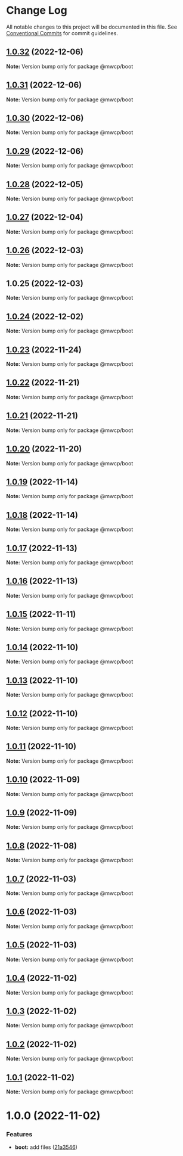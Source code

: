 # Change Log

All notable changes to this project will be documented in this file.
See [Conventional Commits](https://conventionalcommits.org) for commit guidelines.

## [1.0.32](https://github.com/waitingsong/midway-components/compare/@mwcp/boot@1.0.31...@mwcp/boot@1.0.32) (2022-12-06)

**Note:** Version bump only for package @mwcp/boot





## [1.0.31](https://github.com/waitingsong/midway-components/compare/@mwcp/boot@1.0.30...@mwcp/boot@1.0.31) (2022-12-06)

**Note:** Version bump only for package @mwcp/boot





## [1.0.30](https://github.com/waitingsong/midway-components/compare/@mwcp/boot@1.0.29...@mwcp/boot@1.0.30) (2022-12-06)

**Note:** Version bump only for package @mwcp/boot





## [1.0.29](https://github.com/waitingsong/midway-components/compare/@mwcp/boot@1.0.28...@mwcp/boot@1.0.29) (2022-12-06)

**Note:** Version bump only for package @mwcp/boot





## [1.0.28](https://github.com/waitingsong/midway-components/compare/@mwcp/boot@1.0.27...@mwcp/boot@1.0.28) (2022-12-05)

**Note:** Version bump only for package @mwcp/boot





## [1.0.27](https://github.com/waitingsong/midway-components/compare/@mwcp/boot@1.0.26...@mwcp/boot@1.0.27) (2022-12-04)

**Note:** Version bump only for package @mwcp/boot





## [1.0.26](https://github.com/waitingsong/midway-components/compare/@mwcp/boot@1.0.25...@mwcp/boot@1.0.26) (2022-12-03)

**Note:** Version bump only for package @mwcp/boot





## 1.0.25 (2022-12-03)

**Note:** Version bump only for package @mwcp/boot





## [1.0.24](https://github.com/waitingsong/midway-components/compare/@mwcp/boot@1.0.23...@mwcp/boot@1.0.24) (2022-12-02)

**Note:** Version bump only for package @mwcp/boot





## [1.0.23](https://github.com/waitingsong/midway-components/compare/@mwcp/boot@1.0.22...@mwcp/boot@1.0.23) (2022-11-24)

**Note:** Version bump only for package @mwcp/boot





## [1.0.22](https://github.com/waitingsong/midway-components/compare/@mwcp/boot@1.0.21...@mwcp/boot@1.0.22) (2022-11-21)

**Note:** Version bump only for package @mwcp/boot





## [1.0.21](https://github.com/waitingsong/midway-components/compare/@mwcp/boot@1.0.20...@mwcp/boot@1.0.21) (2022-11-21)

**Note:** Version bump only for package @mwcp/boot





## [1.0.20](https://github.com/waitingsong/midway-components/compare/@mwcp/boot@1.0.19...@mwcp/boot@1.0.20) (2022-11-20)

**Note:** Version bump only for package @mwcp/boot





## [1.0.19](https://github.com/waitingsong/midway-components/compare/@mwcp/boot@1.0.18...@mwcp/boot@1.0.19) (2022-11-14)

**Note:** Version bump only for package @mwcp/boot





## [1.0.18](https://github.com/waitingsong/midway-components/compare/@mwcp/boot@1.0.17...@mwcp/boot@1.0.18) (2022-11-14)

**Note:** Version bump only for package @mwcp/boot





## [1.0.17](https://github.com/waitingsong/midway-components/compare/@mwcp/boot@1.0.16...@mwcp/boot@1.0.17) (2022-11-13)

**Note:** Version bump only for package @mwcp/boot





## [1.0.16](https://github.com/waitingsong/midway-components/compare/@mwcp/boot@1.0.15...@mwcp/boot@1.0.16) (2022-11-13)

**Note:** Version bump only for package @mwcp/boot





## [1.0.15](https://github.com/waitingsong/midway-components/compare/@mwcp/boot@1.0.14...@mwcp/boot@1.0.15) (2022-11-11)

**Note:** Version bump only for package @mwcp/boot





## [1.0.14](https://github.com/waitingsong/midway-components/compare/@mwcp/boot@1.0.13...@mwcp/boot@1.0.14) (2022-11-10)

**Note:** Version bump only for package @mwcp/boot





## [1.0.13](https://github.com/waitingsong/midway-components/compare/@mwcp/boot@1.0.12...@mwcp/boot@1.0.13) (2022-11-10)

**Note:** Version bump only for package @mwcp/boot





## [1.0.12](https://github.com/waitingsong/midway-components/compare/@mwcp/boot@1.0.11...@mwcp/boot@1.0.12) (2022-11-10)

**Note:** Version bump only for package @mwcp/boot





## [1.0.11](https://github.com/waitingsong/midway-components/compare/@mwcp/boot@1.0.10...@mwcp/boot@1.0.11) (2022-11-10)

**Note:** Version bump only for package @mwcp/boot





## [1.0.10](https://github.com/waitingsong/midway-components/compare/@mwcp/boot@1.0.9...@mwcp/boot@1.0.10) (2022-11-09)

**Note:** Version bump only for package @mwcp/boot





## [1.0.9](https://github.com/waitingsong/midway-components/compare/@mwcp/boot@1.0.8...@mwcp/boot@1.0.9) (2022-11-09)

**Note:** Version bump only for package @mwcp/boot





## [1.0.8](https://github.com/waitingsong/midway-components/compare/@mwcp/boot@1.0.7...@mwcp/boot@1.0.8) (2022-11-08)

**Note:** Version bump only for package @mwcp/boot





## [1.0.7](https://github.com/waitingsong/midway-components/compare/@mwcp/boot@1.0.6...@mwcp/boot@1.0.7) (2022-11-03)

**Note:** Version bump only for package @mwcp/boot





## [1.0.6](https://github.com/waitingsong/midway-components/compare/@mwcp/boot@1.0.5...@mwcp/boot@1.0.6) (2022-11-03)

**Note:** Version bump only for package @mwcp/boot





## [1.0.5](https://github.com/waitingsong/midway-components/compare/@mwcp/boot@1.0.4...@mwcp/boot@1.0.5) (2022-11-03)

**Note:** Version bump only for package @mwcp/boot





## [1.0.4](https://github.com/waitingsong/midway-components/compare/@mwcp/boot@1.0.3...@mwcp/boot@1.0.4) (2022-11-02)

**Note:** Version bump only for package @mwcp/boot





## [1.0.3](https://github.com/waitingsong/midway-components/compare/@mwcp/boot@1.0.2...@mwcp/boot@1.0.3) (2022-11-02)

**Note:** Version bump only for package @mwcp/boot





## [1.0.2](https://github.com/waitingsong/midway-components/compare/@mwcp/boot@1.0.1...@mwcp/boot@1.0.2) (2022-11-02)

**Note:** Version bump only for package @mwcp/boot





## [1.0.1](https://github.com/waitingsong/midway-components/compare/@mwcp/boot@1.0.0...@mwcp/boot@1.0.1) (2022-11-02)

**Note:** Version bump only for package @mwcp/boot





# 1.0.0 (2022-11-02)


### Features

* **boot:** add files ([21a3546](https://github.com/waitingsong/midway-components/commit/21a35469773491c316a790c916a2fea510c82c3b))
